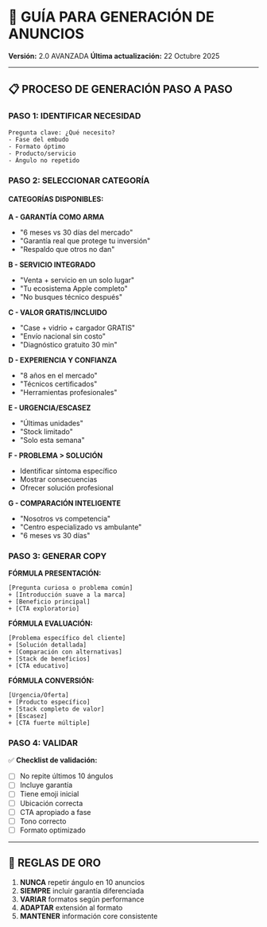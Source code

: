 # 🚀 GUÍA PARA GENERACIÓN DE ANUNCIOS

**Versión:** 2.0 AVANZADA
**Última actualización:** 22 Octubre 2025

---

## 📋 PROCESO DE GENERACIÓN PASO A PASO

### PASO 1: IDENTIFICAR NECESIDAD
```
Pregunta clave: ¿Qué necesito?
- Fase del embudo
- Formato óptimo
- Producto/servicio
- Ángulo no repetido
```

### PASO 2: SELECCIONAR CATEGORÍA

#### CATEGORÍAS DISPONIBLES:

**A - GARANTÍA COMO ARMA**
- "6 meses vs 30 días del mercado"
- "Garantía real que protege tu inversión"
- "Respaldo que otros no dan"

**B - SERVICIO INTEGRADO**
- "Venta + servicio en un solo lugar"
- "Tu ecosistema Apple completo"
- "No busques técnico después"

**C - VALOR GRATIS/INCLUIDO**
- "Case + vidrio + cargador GRATIS"
- "Envío nacional sin costo"
- "Diagnóstico gratuito 30 min"

**D - EXPERIENCIA Y CONFIANZA**
- "8 años en el mercado"
- "Técnicos certificados"
- "Herramientas profesionales"

**E - URGENCIA/ESCASEZ**
- "Últimas unidades"
- "Stock limitado"
- "Solo esta semana"

**F - PROBLEMA > SOLUCIÓN**
- Identificar síntoma específico
- Mostrar consecuencias
- Ofrecer solución profesional

**G - COMPARACIÓN INTELIGENTE**
- "Nosotros vs competencia"
- "Centro especializado vs ambulante"
- "6 meses vs 30 días"

### PASO 3: GENERAR COPY

**FÓRMULA PRESENTACIÓN:**
```
[Pregunta curiosa o problema común]
+ [Introducción suave a la marca]
+ [Beneficio principal]
+ [CTA exploratorio]
```

**FÓRMULA EVALUACIÓN:**
```
[Problema específico del cliente]
+ [Solución detallada]
+ [Comparación con alternativas]
+ [Stack de beneficios]
+ [CTA educativo]
```

**FÓRMULA CONVERSIÓN:**
```
[Urgencia/Oferta]
+ [Producto específico]
+ [Stack completo de valor]
+ [Escasez]
+ [CTA fuerte múltiple]
```

### PASO 4: VALIDAR

✅ **Checklist de validación:**
- [ ] No repite últimos 10 ángulos
- [ ] Incluye garantía
- [ ] Tiene emoji inicial
- [ ] Ubicación correcta
- [ ] CTA apropiado a fase
- [ ] Tono correcto
- [ ] Formato optimizado

---

## 🎯 REGLAS DE ORO

1. **NUNCA** repetir ángulo en 10 anuncios
2. **SIEMPRE** incluir garantía diferenciada
3. **VARIAR** formatos según performance
4. **ADAPTAR** extensión al formato
5. **MANTENER** información core consistente
